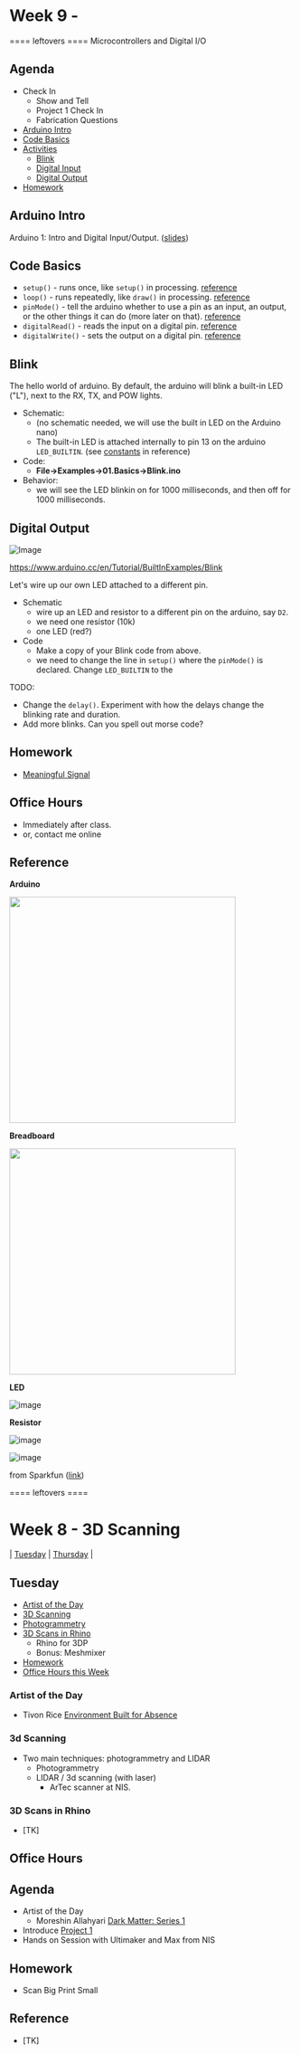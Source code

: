 # Week 9 - 

==== leftovers ====
Microcontrollers and Digital I/O

## Agenda
- Check In
  - Show and Tell
  - Project 1 Check In
  - Fabrication Questions
- [Arduino Intro](#arduino-intro)
- [Code Basics](#code-basics)
- [Activities](#activities)
  - [Blink](#blink)
  - [Digital Input](#digital-input)
  - [Digital Output](#digital-output)
- [Homework](#homework)

## Arduino Intro
Arduino 1: Intro and Digital Input/Output. ([slides](https://docs.google.com/presentation/d/1MCeMUA2qPpZfLuKuGprEjDnPsyBjrhgGWWYNJiq0oLI/edit?usp=sharing))

## Code Basics
- `setup()` - runs once, like `setup()` in processing. [reference](https://www.arduino.cc/reference/en/language/structure/sketch/setup/)
- `loop()` - runs repeatedly, like `draw()` in processing. [reference](https://www.arduino.cc/reference/en/language/structure/sketch/loop/)
- `pinMode()` - tell the arduino whether to use a pin as an input, an output, or the other things it can do (more later on that). [reference](https://www.arduino.cc/reference/en/language/functions/digital-io/pinmode/)
- `digitalRead()` - reads the input on a digital pin. [reference](https://www.arduino.cc/reference/en/language/functions/digital-io/digitalread/)
- `digitalWrite()` - sets the output on a digital pin. [reference](https://www.arduino.cc/reference/en/language/functions/digital-io/digitalwrite/)

## Blink

The hello world of arduino. By default, the arduino will blink a built-in LED ("L"), next to the RX, TX, and POW lights.
- Schematic:
  - (no schematic needed, we will use the built in LED on the Arduino nano)
  - The built-in LED is attached internally to pin 13 on the arduino `LED_BUILTIN`. (see [constants](https://www.arduino.cc/reference/en/language/variables/constants/constants) in reference)
- Code: 
  - **File->Examples->01.Basics->Blink.ino**
- Behavior:
  - we will see the LED blinkin on for 1000 milliseconds, and then off for 1000 milliseconds.

## Digital Output

![Image](https://www.arduino.cc/wiki/static/52c238dba09c2e40b69e0612ff02ef0f/29007/circuit.png)

https://www.arduino.cc/en/Tutorial/BuiltInExamples/Blink

Let's wire up our own LED attached to a different pin.
- Schematic
  - wire up an LED and resistor to a different pin on the arduino, say `D2`. 
  - we need one resistor (10k)
  - one LED (red?)
- Code
  - Make a copy of your Blink code from above. 
  - we need to change the line in `setup()` where the `pinMode()` is declared. Change `LED_BUILTIN` to the 

TODO: 
- Change the `delay()`. Experiment with how the delays change the blinking rate and duration.
- Add more blinks. Can you spell out morse code?

## Homework
- [Meaningful Signal](../exercises/ex8.md)

## Office Hours 
- Immediately after class. 
- or, contact me online
  
## Reference
__Arduino__

<img src="https://user-images.githubusercontent.com/1598545/137305695-2d5a0bbc-37c9-43ad-9d26-435b2782f24b.png" width=400>

__Breadboard__

<img src="https://user-images.githubusercontent.com/1598545/137305908-31ef631b-e085-44bf-b058-f9cb3bc7a368.png" width=400>

__LED__

![image](https://user-images.githubusercontent.com/1598545/137358952-3ea6684c-6ea3-4efb-8c69-6b9a4b2427d2.png)

__Resistor__

![image](https://user-images.githubusercontent.com/1598545/139250236-3dfac097-bcbe-4dad-920f-a23bd82b32a9.png)

![image](https://user-images.githubusercontent.com/1598545/139250292-c751c276-03f8-4714-a918-3b29955106b5.png)

from Sparkfun ([link](https://learn.sparkfun.com/tutorials/voltage-current-resistance-and-ohms-law/resistance))

==== leftovers ====
# Week 8 - 3D Scanning

| [Tuesday](#tuesday) | [Thursday](#thursday) |

## Tuesday
- [Artist of the Day](#artist-of-the-day)
- [3D Scanning](#3d-scanning)
- [Photogrammetry](#photogrammetry)
- [3D Scans in Rhino](#3d-scans-in-rhino)
  - Rhino for 3DP
  - Bonus: Meshmixer
- [Homework](#homework)
- [Office Hours this Week](#office-hours)

### Artist of the Day
  - Tivon Rice [Environment Built for Absence](http://tivonrice.com/absence.html)

### 3d Scanning
- Two main techniques: photogrammetry and LIDAR
  - Photogrammetry
  - LIDAR / 3d scanning (with laser)
    - ArTec scanner at NIS.

### 3D Scans in Rhino
- [TK]

## Office Hours

## Agenda
- Artist of the Day
  - Moreshin Allahyari [Dark Matter: Series 1](http://www.morehshin.com/dark-matter-first-series/)
- Introduce [Project 1](../projects/project1.md)
- Hands on Session with Ultimaker and Max from NIS

## Homework
- Scan Big Print Small

## Reference
- [TK]
